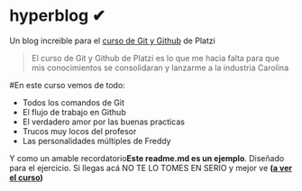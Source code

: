 # hyperblog ✔
Un blog increible para el [curso de Git y Github](http://https://platzi.com/@csalazar28/ "curso de Git y Github") de Platzi

>El curso de Git y Github de Platzi es lo que me hacia falta para que mis conocimientos se consolidaran y lanzarme a la industria
>Carolina

#En este curso vemos de todo:
- Todos los comandos de Git
- El flujo de trabajo en Github
- El verdadero amor por las buenas practicas
- Trucos muy locos del profesor
- Las personalidades múltiples de Freddy

Y como un amable recordatorio**Este readme.md es un ejemplo**. Diseñado para el ejercicio. Si llegas acá NO TE LO TOMES EN SERIO y mejor ve **([a ver el curso](http://https://platzi.com/clases/1557-git-github/ "a ver"))**

